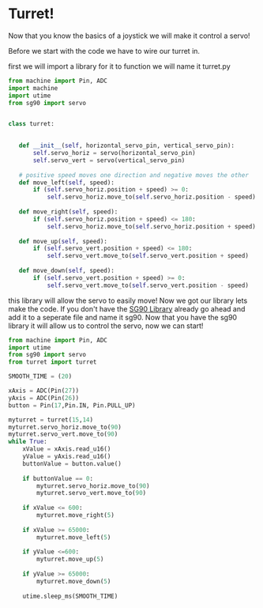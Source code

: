 # Turret!

Now that you know the basics of a joystick we will make it control a servo!  

Before we start with the code we have to wire our turret in.


 first we will import a library for it to function we will name it turret.py

 ```python
from machine import Pin, ADC
import machine
import utime
from sg90 import servo


class turret:

    
    def __init__(self, horizontal_servo_pin, vertical_servo_pin):
        self.servo_horiz = servo(horizontal_servo_pin)
        self.servo_vert = servo(vertical_servo_pin)
    
    # positive speed moves one direction and negative moves the other
    def move_left(self, speed):
        if (self.servo_horiz.position + speed) >= 0:
            self.servo_horiz.move_to(self.servo_horiz.position - speed)
            
    def move_right(self, speed):
        if (self.servo_horiz.position + speed) <= 180:
            self.servo_horiz.move_to(self.servo_horiz.position + speed)
            
    def move_up(self, speed):
        if (self.servo_vert.position + speed) <= 180:
            self.servo_vert.move_to(self.servo_vert.position + speed) 
        
    def move_down(self, speed):
        if (self.servo_vert.position + speed) >= 0:
            self.servo_vert.move_to(self.servo_vert.position - speed)
 ```

this library will allow the servo to easily move! Now we got our library lets make the code. If you don't have the [SG90 Library](https://raw.githubusercontent.com/javaplus/PicoProjects/main/servos/sg90.py) already go ahead and add it to a seperate file and name it sg90.
Now that you have the sg90 library it will allow us to control the servo, now we can start!

```python
from machine import Pin, ADC
import utime
from sg90 import servo
from turret import turret

SMOOTH_TIME = (20)

xAxis = ADC(Pin(27))
yAxis = ADC(Pin(26))
button = Pin(17,Pin.IN, Pin.PULL_UP)

myturret = turret(15,14)
myturret.servo_horiz.move_to(90)
myturret.servo_vert.move_to(90)
while True:
    xValue = xAxis.read_u16()
    yValue = yAxis.read_u16()
    buttonValue = button.value()
    
    if buttonValue == 0:
        myturret.servo_horiz.move_to(90)
        myturret.servo_vert.move_to(90)
        
    if xValue <= 600:
        myturret.move_right(5)
   
    if xValue >= 65000:
        myturret.move_left(5)
         
    if yValue <=600:
        myturret.move_up(5)
        
    if yValue >= 65000:
        myturret.move_down(5)
        
    utime.sleep_ms(SMOOTH_TIME)           
```


